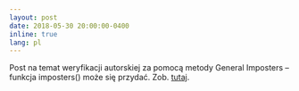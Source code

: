```yaml
---
layout: post
date: 2018-05-30 20:00:00-0400
inline: true
lang: pl
---
```


Post na temat weryfikacji autorskiej za pomocą metody General Imposters – funkcja imposters() może się przydać. Zob. [tutaj](https://computationalstylistics.github.io/blog/imposters/).

